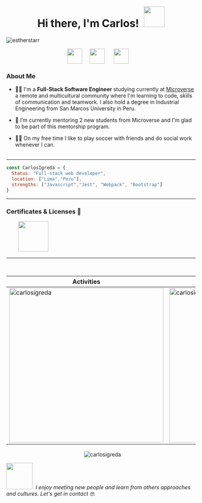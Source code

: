 <h1 align="center">Hi there, I'm Carlos! &nbsp<img src="https://github.com/mitul3737/mitul3737/blob/main/Wave.gif" height="55px" width="55px"></h1>

<p align="left"> <img src="https://komarev.com/ghpvc/?username=CarlosIgreda&label=Profile%20views&color=0e75b6&style=flat" alt="estherstarr" /> </p>
<!-- Social icons section -->
<p align="center">
<a  href="https://twitter.com/carlosigreda"  target="_blank">
<img  align="center"  src="https://img.icons8.com/doodle/2x/twitter.png" height="40"  width="40"  /></a>
&#8287;&#8287;&#8287;
<a  href="https://www.linkedin.com/in/carlos-jes%C3%BAs-igreda-rivas-323763116/"  target="_blank">
<img  align="center"  src="https://img.icons8.com/doodle/2x/linkedin.png" height="40"  width="40"  /></a>
&#8287;&#8287;&#8287;&nbsp;
<a href="mailto:cjigredarivas@gmail.com" target="_blank">
<img  align="center"  src="https://img.icons8.com/doodle/2x/gmail.png"  height="40"  width="40"  /></a> 
&#8287;&#8287;&#8287;
</p>

### About Me  <br>

- 👩‍💻 I'm a **Full-Stack Software Engineer** studying currently at [Microverse](https://www.microverse.org/) a remote and multicultural community where I'm learning to code, skills of communication and teamwork. I also hold a degree in Industrial Engineering from San Marcos University in Peru.

- 👥 I’m currently mentoring 2 new students from Microverse and I'm glad to be part of this mentorship program.

- 🫶🏽 On my free time I like to play soccer with friends and do social work whenever I can.<br><br>
---
```javascript
const CarlosIgreda = {
  Status: "Full-stack web developer",
  location: ["Lima","Peru"],
  strengths: ["Javascript","Jest", "Webpack", "Bootstrap"]
}
```
---

### Certificates & Licenses 🥇
<p align="left">
  &nbsp; &nbsp; &nbsp; &nbsp; <a href="https://api.accredible.com/v1/frontend/credential_website_embed_image/badge/70557283" target="blank"><img src="https://api.accredible.com/v1/frontend/credential_website_embed_image/badge/70557283" width="80"></a>
</p>

---
<p align="center">&nbsp;
 
| Activities  |   Languages  |
| ----------- | ------------ |
| <img align="center" src="https://github-readme-stats.vercel.app/api?username=carlosigreda&show_icons=true&theme=tokyonight" alt="carlosigreda" width="410" /> | <img align="center" src="https://github-readme-stats.vercel.app/api/top-langs?username=carlosigreda&show_icons=true&theme=tokyonight&layout=compact" alt="carlosigreda" width="410" />|
</p>
<p align="center">&nbsp;
<img  width:"500" align="center" src="https://github-readme-streak-stats.herokuapp.com/?user=carlosigreda&" alt="carlosigreda" />
  </p>
  
<img  src="https://media.giphy.com/media/64amOrQOpXtto3LhAT/giphy.gif" width="70"> <em>&nbsp;I enjoy meeting new people and learn from others approaches and cultures. Let's get in contact 🤓. </em>
